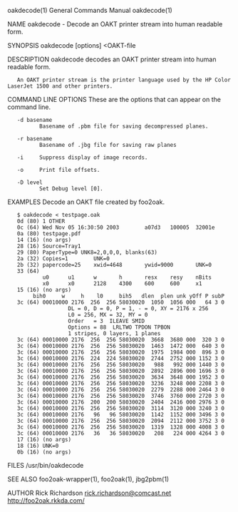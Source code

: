 oakdecode(1)                                                                               General Commands Manual                                                                               oakdecode(1)

NAME
       oakdecode - Decode an OAKT printer stream into human readable form.

SYNOPSIS
       oakdecode [options] <OAKT-file

DESCRIPTION
       oakdecode decodes an OAKT printer stream into human readable form.

       An OAKT printer stream is the printer language used by the HP Color LaserJet 1500 and other printers.

COMMAND LINE OPTIONS
       These are the options that can appear on the command line.

       -d basename
              Basename of .pbm file for saving decompressed planes.

       -r basename
              Basename of .jbg file for saving raw planes

       -i     Suppress display of image records.

       -o     Print file offsets.

       -D level
              Set Debug level [0].

EXAMPLES
       Decode an OAKT file created by foo2oak.

       $ oakdecode < testpage.oak
       0d (80) 1 OTHER
       0c (64) Wed Nov 05 16:30:50 2003        a07d3   100005  32001e
       0a (80) testpage.pdf
       14 (16) (no args)
       28 (16) Source=Tray1
       29 (80) PaperType=0 UNK8=2,0,0,0, blanks(63)
       2a (32) Copies=1        UNK=0
       2b (32) papercode=25    xwid=4648       ywid=9000       UNK=0
       33 (64)
               u0      u1      w       h       resx    resy    nBits
               x0      x0      2128    4300    600     600     x1
       15 (16) (no args)
            bih0     w     h    l0     bih5   dlen  plen unk yOff P subP
       3c (64) 00010000 2176  256  256 58030020  1050  1056 000   64 3 0
                       DL = 0, D = 0, P = 1, - = 0, XY = 2176 x 256
                       L0 = 256, MX = 32, MY = 0
                       Order   = 3  ILEAVE SMID
                       Options = 88  LRLTWO TPDON TPBON
                       1 stripes, 0 layers, 1 planes
       3c (64) 00010000 2176  256  256 58030020  3668  3680 000  320 3 0
       3c (64) 00010000 2176  256  256 58030020  1463  1472 000  640 3 0
       3c (64) 00010000 2176  256  256 58030020  1975  1984 000  896 3 0
       3c (64) 00010000 2176  224  224 58030020  2744  2752 000 1152 3 0
       3c (64) 00010000 2176  256  256 58030020   988   992 000 1440 3 0
       3c (64) 00010000 2176  256  256 58030020  2892  2896 000 1696 3 0
       3c (64) 00010000 2176  256  256 58030020  3634  3648 000 1952 3 0
       3c (64) 00010000 2176  256  256 58030020  3236  3248 000 2208 3 0
       3c (64) 00010000 2176  256  256 58030020  2279  2288 000 2464 3 0
       3c (64) 00010000 2176  256  256 58030020  3746  3760 000 2720 3 0
       3c (64) 00010000 2176  200  200 58030020  2404  2416 000 2976 3 0
       3c (64) 00010000 2176  256  256 58030020  3114  3120 000 3240 3 0
       3c (64) 00010000 2176   96   96 58030020  1142  1152 000 3496 3 0
       3c (64) 00010000 2176  256  256 58030020  2094  2112 000 3752 3 0
       3c (64) 00010000 2176  256  256 58030020  1319  1328 000 4008 3 0
       3c (64) 00010000 2176   36   36 58030020   208   224 000 4264 3 0
       17 (16) (no args)
       18 (16) UNK=0
       0b (16) (no args)

FILES
       /usr/bin/oakdecode

SEE ALSO
       foo2oak-wrapper(1), foo2oak(1), jbg2pbm(1)

AUTHOR
       Rick Richardson <rick.richardson@comcast.net>
       http://foo2oak.rkkda.com/

